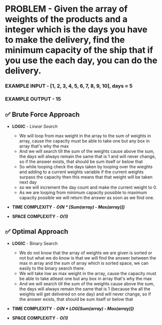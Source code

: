 # PROBLEM - Given the array of weights of the products and a integer which is the days you have to make the delivery, find the minimum capacity of the ship that if you use the each day, you can do the delivery.

### EXAMPLE INPUT - [1, 2, 3, 4, 5, 6, 7, 8, 9, 10], days = 5
### EXAMPLE OUTPUT - 15

## ✅ Brute Force Approach

- **LOGIC** - *Linear Search*
    - We will loop from max weight in the array to the sum of weights in array, cause the capacity must be able to take one but any box in array that's why the max
    - And we will search till the sum of the weights cause above the sum, the days will always remain the same that is 1 and will never change, so if the answer exists, that should be sum itself or below that
    - So while looping check the days taken by looping over the wieghts and adding to a current weights variable if the current weights surpass the capacity then this means that that weight will be taken next day
    - so we will increment the day count and make the current weight to 0.
    - As we are looping from minimum capacity possible to maximum capacity possible we will return the answer as soon as we find one.

- **TIME COMPLEXITY** - ***O(N * [Sum(array) - Max(array)])***
- **SPACE COMPLEXITY** - ***O(1)***

## ✅ Optimal Approach

- **LOGIC** - Binary Search 
    - We do not know that the array of weights we are given is sorted or not but what we do know is that we will find the answer between the max in array and the sum of array which is sorted space, we can easily to the binary search there.
    - We will take low as max weight in the array, cause the capacity must be able to take atleast one but any box in array that's why the max
    - And we will search till the sum of the weights cause above the sum, the days will always remain the same that is 1 (because the all the weights will get delivered on one day) and will never change, so if the answer exists, that should be sum itself or below that


- **TIME COMPLEXITY** - ***O(N * LOG[Sum(array) - Max(array)])***
- **SPACE COMPLEXITY** - ***O(1)***